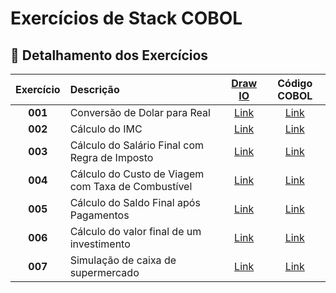 # Exercícios de Stack COBOL

## 📂 **Detalhamento dos Exercícios**

| Exercício | Descrição | [Draw IO](https://app.diagrams.net/) | Código COBOL |
|:-----------:|:-----------|:------------:|:------------:|
| **001** | Conversão de Dolar para Real | [Link](https://github.com/fmarqueseti/Educ360CodeLab/blob/main/stack-cob/dia/cob001.drawio) | [Link](https://github.com/fmarqueseti/Educ360CodeLab/blob/main/stack-cob/cob/COB001.cbl) |
| **002** | Cálculo do IMC | [Link](https://github.com/fmarqueseti/Educ360CodeLab/blob/main/stack-cob/dia/cob002.drawio) | [Link](https://github.com/fmarqueseti/Educ360CodeLab/blob/main/stack-cob/cob/COB002.cbl) |
| **003** | Cálculo do Salário Final com Regra de Imposto | [Link](https://github.com/fmarqueseti/Educ360CodeLab/blob/main/stack-cob/dia/cob003.drawio) | [Link](https://github.com/fmarqueseti/Educ360CodeLab/blob/main/stack-cob/cob/COB003.cbl) |
| **004** | Cálculo do Custo de Viagem com Taxa de Combustível | [Link](https://github.com/fmarqueseti/Educ360CodeLab/blob/main/stack-cob/dia/cob004.drawio) | [Link](https://github.com/fmarqueseti/Educ360CodeLab/blob/main/stack-cob/cob/COB004.cbl) |
| **005** | Cálculo do Saldo Final após Pagamentos | [Link](https://github.com/fmarqueseti/Educ360CodeLab/blob/main/stack-cob/dia/cob005.drawio) | [Link](https://github.com/fmarqueseti/Educ360CodeLab/blob/main/stack-cob/cob/COB005.cbl) |
| **006** | Cálculo do valor final de um investimento | [Link](https://github.com/fmarqueseti/Educ360CodeLab/blob/main/stack-cob/dia/cob006.drawio) | [Link](https://github.com/fmarqueseti/Educ360CodeLab/blob/main/stack-cob/cob/COB006.cbl) |
| **007** | Simulação de caixa de supermercado | [Link](https://github.com/fmarqueseti/Educ360CodeLab/blob/main/stack-cob/dia/cob007.drawio) | [Link](https://github.com/fmarqueseti/Educ360CodeLab/blob/main/stack-cob/cob/COB007.cbl) |